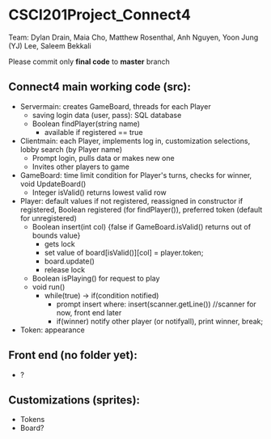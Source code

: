 # CSCI201Project_Connect4
Team: Dylan Drain, Maia Cho, Matthew Rosenthal, Anh Nguyen, Yoon Jung (YJ) Lee, Saleem Bekkali

Please commit only **final code** to **master** branch

## Connect4 main working code (src):
- Servermain: creates GameBoard, threads for each Player
  - saving login data (user, pass): SQL database
  - Boolean findPlayer(string name)
    - available if registered == true
- Clientmain: each Player, implements log in, customization selections, lobby search (by Player name)
  - Prompt login, pulls data or makes new one
  - Invites other players to game
- GameBoard: time limit condition for Player's turns, checks for winner, void UpdateBoard()
  - Integer isValid() returns lowest valid row
- Player: default values if not registered, reassigned in constructor if registered, Boolean registered (for findPlayer()), preferred token (default for unregistered)
  - Boolean insert(int col) {false if GameBoard.isValid() returns out of bounds value}
    - gets lock
    - set value of board[isValid()][col] = player.token;
    - board.update()
    - release lock
  - Boolean isPlaying() for request to play
  - void run()
    - while(true) -> if(condition notified)
      - prompt insert where: insert(scanner.getLine())    //scanner for now, front end later
      - if(winner) notify other player (or notifyall), print winner, break;
- Token: appearance

## Front end (no folder yet):
- ?

## Customizations (sprites):
- Tokens
- Board?
